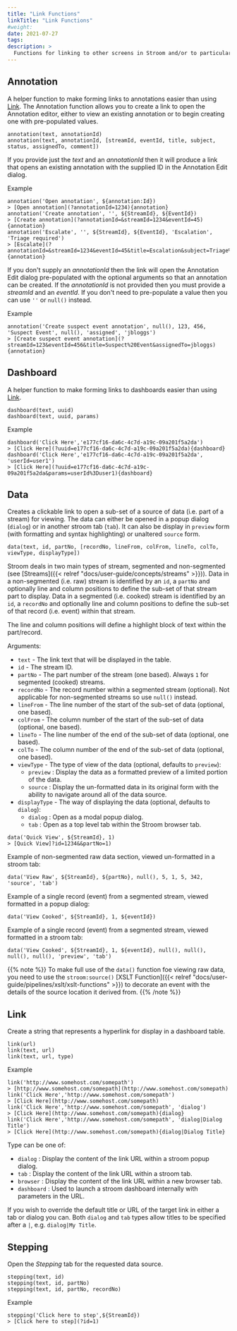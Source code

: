```yaml
---
title: "Link Functions"
linkTitle: "Link Functions"
#weight:
date: 2021-07-27
tags: 
description: >
  Functions for linking to other screens in Stroom and/or to particular sets of data.
---
```


## Annotation

A helper function to make forming links to annotations easier than using [Link](#link).
The Annotation function allows you to create a link to open the Annotation editor, either to view an existing annotation or to begin creating one with pre-populated values.

```clike
annotation(text, annotationId)
annotation(text, annotationId, [streamId, eventId, title, subject, status, assignedTo, comment])
```

If you provide just the _text_ and an _annotationId_ then it will produce a link that opens an existing annotation with the supplied ID in the Annotation Edit dialog.

Example

```clike
annotation('Open annotation', ${annotation:Id})
> [Open annotation](?annotationId=1234){annotation}
annotation('Create annotation', '', ${StreamId}, ${EventId})
> [Create annotation](?annotationId=&streamId=1234&eventId=45){annotation}
annotation('Escalate', '', ${StreamId}, ${EventId}, 'Escalation', 'Triage required')
> [Escalate](?annotationId=&streamId=1234&eventId=45&title=Escalation&subject=Triage%20required){annotation}
```

If you don't supply an _annotationId_ then the link will open the Annotation Edit dialog pre-populated with the optional arguments so that an annotation can be created.
If the _annotationId_ is not provided then you must provide a _streamId_ and an _eventId_.
If you don't need to pre-populate a value then you can use `''` or `null()` instead.

Example

```clike
annotation('Create suspect event annotation', null(), 123, 456, 'Suspect Event', null(), 'assigned', 'jbloggs')
> [Create suspect event annotation](?streamId=123&eventId=456&title=Suspect%20Event&assignedTo=jbloggs){annotation}
```


## Dashboard

A helper function to make forming links to dashboards easier than using [Link](#link).

```clike
dashboard(text, uuid)
dashboard(text, uuid, params)
```

Example

```clike
dashboard('Click Here','e177cf16-da6c-4c7d-a19c-09a201f5a2da')
> [Click Here](?uuid=e177cf16-da6c-4c7d-a19c-09a201f5a2da){dashboard}
dashboard('Click Here','e177cf16-da6c-4c7d-a19c-09a201f5a2da', 'userId=user1')
> [Click Here](?uuid=e177cf16-da6c-4c7d-a19c-09a201f5a2da&params=userId%3Duser1){dashboard}
```


## Data

Creates a clickable link to open a sub-set of a source of data (i.e. part of a stream) for viewing.
The data can either be opened in a popup dialog (`dialog`) or in another stroom tab (`tab`).
It can also be display in `preview` form (with formatting and syntax highlighting) or unaltered `source` form.

```clike
data(text, id, partNo, [recordNo, lineFrom, colFrom, lineTo, colTo, viewType, displayType])
```

Stroom deals in two main types of stream, segmented and non-segmented (see [Streams]({{< relref "docs/user-guide/concepts/streams" >}})).
Data in a non-segmented (i.e. raw) stream is identified by an `id`, a `partNo` and optionally line and column positions to define the sub-set of that stream part to display.
Data in a segmented (i.e. cooked) stream is identified by an `id`, a `recordNo` and optionally line and column positions to define the sub-set of that record (i.e. event) within that stream.

The line and column positions will define a highlight block of text within the part/record.

Arguments:

* `text` - The link text that will be displayed in the table.
* `id` - The stream ID.
* `partNo` - The part number of the stream (one based).
  Always `1` for segmented (cooked) streams.
* `recordNo` - The record number within a segmented stream (optional).
  Not applicable for non-segmented streams so use `null()` instead.
* `lineFrom` - The line number of the start of the sub-set of data (optional, one based).
* `colFrom` - The column number of the start of the sub-set of data (optional, one based).
* `lineTo` - The line number of the end of the sub-set of data (optional, one based).
* `colTo` - The column number of the end of the sub-set of data (optional, one based).
* `viewType` - The type of view of the data (optional, defaults to `preview`):
  * `preview` : Display the data as a formatted preview of a limited portion of the data.
  * `source` : Display the un-formatted data in its original form with the ability to navigate around all of the data source.
* `displayType` - The way of displaying the data (optional, defaults to `dialog`):
  * `dialog` : Open as a modal popup dialog.
  * `tab` : Open as a top level tab within the Stroom browser tab.

```clike
data('Quick View', ${StreamId}, 1)
> [Quick View]?id=1234&&partNo=1)
```

Example of non-segmented raw data section, viewed un-formatted in a stroom tab:

```clike
data('View Raw', ${StreamId}, ${partNo}, null(), 5, 1, 5, 342, 'source', 'tab')
```

Example of a single record (event) from a segmented stream, viewed formatted in a popup dialog:

```clike
data('View Cooked', ${StreamId}, 1, ${eventId})
```

Example of a single record (event) from a segmented stream, viewed formatted in a stroom tab:

```clike
data('View Cooked', ${StreamId}, 1, ${eventId}, null(), null(), null(), null(), 'preview', 'tab')
```

{{% note %}}
To make full use of the `data()` function foe viewing raw data, you need to use the `stroom:source()` [XSLT Function]({{< relref "docs/user-guide/pipelines/xslt/xslt-functions" >}}) to decorate an event with the details of the source location it derived from.
{{% /note %}}


## Link

Create a string that represents a hyperlink for display in a dashboard table.

```clike
link(url)
link(text, url)
link(text, url, type)
```

Example

```clike
link('http://www.somehost.com/somepath')
> [http://www.somehost.com/somepath](http://www.somehost.com/somepath)
link('Click Here','http://www.somehost.com/somepath')
> [Click Here](http://www.somehost.com/somepath)
link('Click Here','http://www.somehost.com/somepath', 'dialog')
> [Click Here](http://www.somehost.com/somepath){dialog}
link('Click Here','http://www.somehost.com/somepath', 'dialog|Dialog Title')
> [Click Here](http://www.somehost.com/somepath){dialog|Dialog Title}
```

Type can be one of:

* `dialog` : Display the content of the link URL within a stroom popup dialog.
* `tab` : Display the content of the link URL within a stroom tab.
* `browser` : Display the content of the link URL within a new browser tab.
* `dashboard` : Used to launch a stroom dashboard internally with parameters in the URL.

If you wish to override the default title or URL of the target link in either a tab or dialog you can. Both `dialog` and `tab` types allow titles to be specified after a `|`, e.g. `dialog|My Title`.


## Stepping

Open the _Stepping_ tab for the requested data source.

```clike
stepping(text, id)
stepping(text, id, partNo)
stepping(text, id, partNo, recordNo)
```

Example

```clike
stepping('Click here to step',${StreamId})
> [Click here to step](?id=1)
```
